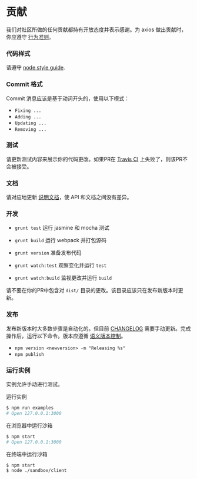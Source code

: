 # 贡献

我们对社区所做的任何贡献都持有开放态度并表示感谢。为 axios 做出贡献时，你应遵守 [行为准则](https://github.com/axios/axios/blob/master/CODE_OF_CONDUCT.md)。

### 代码样式

请遵守 [node style guide](https://github.com/felixge/node-style-guide).

### Commit 格式

Commit 消息应该是基于动词开头的，使用以下模式：

- `Fixing ...`
- `Adding ...`
- `Updating ...`
- `Removing ...`

### 测试

请更新测试内容来展示你的代码更改。如果PR在 [Travis CI](https://travis-ci.org/axios/axios) 上失败了，则该PR不会被接受。

### 文档

请对应地更新 [说明文档](README.md)，使 API 和文档之间没有差异。

### 开发

- `grunt test` 运行 jasmine 和 mocha 测试
- `grunt build` 运行 webpack 并打包源码

- `grunt version` 准备发布代码

- `grunt watch:test` 观察变化并运行 `test`

- `grunt watch:build` 监视更改并运行 `build`

请不要在你的PR中包含对 `dist/` 目录的更改。该目录应该只在发布新版本时更新。

### 发布

发布新版本时大多数步骤是自动化的。但目前 [CHANGELOG](https://github.com/axios/axios/blob/master/CHANGELOG.md) 需要手动更新。完成操作后，运行以下命令。版本应遵循 [语义版本控制](http://semver.org/)。

- `npm version <newversion> -m "Releasing %s"`
- `npm publish`

### 运行实例

实例允许手动进行测试。

运行实例

```bash
$ npm run examples
# Open 127.0.0.1:3000
```

在浏览器中运行沙箱

```bash
$ npm start
# Open 127.0.0.1:3000
```

在终端中运行沙箱

```bash
$ npm start
$ node ./sandbox/client
```

